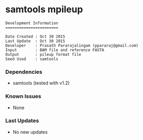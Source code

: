 # samtools mpileup
```
Development Information
=======================

Date Created : Oct 30 2015
Last Update  : Oct 30 2015
Developer    : Prasath Pararajalingam (ppararaj@gmail.com)
Input        : BAM file and reference FASTA
Output       : pileup format file
Seed Used    : samtools
```

### Dependencies

- samtools (tested with v1.2)

### Known Issues

- None

### Last Updates

- No new updates
